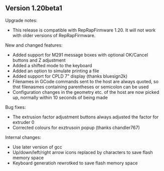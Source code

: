 Version 1.20beta1
-----------------

Upgrade notes:
- This release is compatible with RepRapFirmware 1.20. It will not work with older versions of RepRapFirmware.

New and changed features:
- Added support for M291 message boxes with optional OK/Cancel buttons and Z adjustment
- Added a shifted mode to the keyboard
- Added an option to simulate printing a file
- Added support for CPLD 7" display (thanks bluesign2k)
- Filenames in GCode commands sent to the host are always quoted, so thst filenasmes containing parentheses or semicolon can be used
- Configuration changes in the geometry etc. of the host are now picked up, normally within 10 seconds of being made

Bug fixes:
- The extrusion factor adjustment buttons always adjusted the factor for extruder 0
- Corrected colours for exztrusoin popup (thanks chandler767)

Internal changes:
- Use later version of gcc
- Up/down/left/right arrow icons replaced by characters to save flash memory space
- Keyboard generatioh rewrotked to save flash memory space

